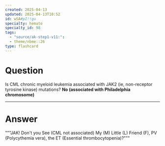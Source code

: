 ```yaml
---
created: 2025-04-13
updated: 2025-04-13T10:52
id: wSA#pI!!gu
specialty: hemato
specialty_id: 98
tags:
  - "source/ak-step1-v11:": 
  - theme/nbme::26
type: flashcard
---
```


# Question
Is CML chronic myeloid leukemia associated with JAK2 (ie, non-receptor tyrosine kinase) mutations?   **No (associated with Philadelphia chromosome)**

---

# Answer
"""JAK! Don't you See (CML not associated) My (M) Little (L) Friend (F), PV (Polycythemia vera), the ET (Essential thrombocytopenia)?"""